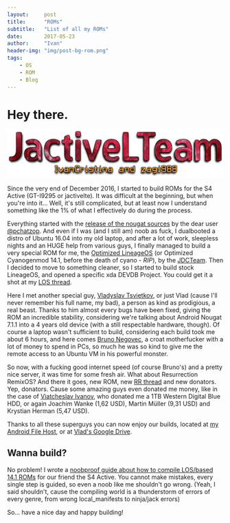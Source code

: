 ```yaml
---
layout:     post
title:      "ROMs"
subtitle:   "List of all my ROMs"
date:       2017-05-23
author:     "Ivan"
header-img: "img/post-bg-rom.png"
tags:
    - OS
    - ROM
    - Blog
---
```


# Hey there.

![java-javascript](/img/in-post/Team.png)

Since the very end of December 2016, I started to build ROMs for the S4 Active (GT-I9295 or jactivelte). It was difficult at the beginning, but when you're into it... Well, it's still complicated, but at least now I understand something like the 1% of what I effectively do during the process.

Everything started with the [release of the nougat sources](https://forum.xda-developers.com/showpost.php?p=70261434&postcount=323) by the dear user [@pchatzop](https://forum.xda-developers.com/member.php?u=7008679). And even if I was (and I still am) noob as fuck, I dualbooted a distro of Ubuntu 16.04 into my old laptop, and after a lot of work, sleepless nights and an HUGE help from various guys, I finally managed to build a very special ROM for me, the [Optimized LineageOS](https://forum.xda-developers.com/galaxy-s4/i9505-orig-develop/jdcteam-optimized-cyanogenmod-14-0-t3479888) (or Optimized Cyanogenmod 14.1, before the death of cyano - _RIP_), by the [JDCTeam](https://github.com/JDCTeam).
Then I decided to move to something cleaner, so I started to build stock LineageOS, and opened a specific xda DEVDB Project. You could get it a shot at my [LOS thread](https://forum.xda-developers.com/galaxy-s4-active/development/7-1-1-optimized-cyanogenmod-14-1-t3528753).

Here I met another special guy, [Vladyslav Tsvietkov](https://github.com/tsvietOK), or just Vlad (cause I'll never remember his full name, my bad), a person as kind as prodigious, a real beast. Thanks to him almost every bugs have been fixed, giving the ROM an incredible stability, considering we're talking about Android Nougat 7.1.1 into a 4 years old device (with a still respectable hardware, though).
Of course a laptop wasn't sufficient to build, considering each build took me about 6 hours, and here comes [Bruno Negovec](https://github.com/zagi988), a croat motherfucker with a lot of money to spend in PCs, so much he was so kind to give me the remote access to an Ubuntu VM in his powerful monster.

So now, with a fucking good internet speed (of course Bruno's) and a pretty nice server, it was time for some fresh air. What about Resurrection RemixOS?
And there it goes, new ROM, new [RR thread](https://forum.xda-developers.com/galaxy-s4-active/development/7-1-1-rr-5-8-0-t3541969) and new donators. Yep, donators. Cause some amazing guys even donated me money, like in the case of [Viatcheslav Ivanov](https://github.com/olooikea), who donated me a 1TB Western Digital Blue HDD, or again Joachim Wanke (1,62 USD), Martin Müller (9,31 USD) and Krystian Herman (5,47 USD).

Thanks to all these superguys you can now enjoy our builds, located at [my Android File Host](https://www.androidfilehost.com/?w=files&flid=141424my), or at [Vlad's Google Drive](https://drive.google.com/drive/folders/0Bx-MjaVCl0SsV3R2enJqSkpKVUU).

## Wanna build?

No problem! I wrote a [noobproof guide about how to compile LOS/based 14.1 ROMs](https://ivancristina.github.io/HowToBuild) for our friend the S4 Active. You cannot make mistakes, every single step is guided, so even a noob like me shouldn't go wrong. (Yeah, I said shouldn't, cause the compiling world is a thunderstorm of errors of every genre, from wrong local_manifests to ninja/jack errors)

So... have a nice day and happy building!
